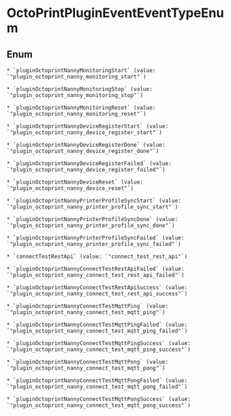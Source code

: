 
# OctoPrintPluginEventEventTypeEnum

## Enum


    * `pluginOctoprintNannyMonitoringStart` (value: `"plugin_octoprint_nanny_monitoring_start"`)

    * `pluginOctoprintNannyMonitoringStop` (value: `"plugin_octoprint_nanny_monitoring_stop"`)

    * `pluginOctoprintNannyMonitoringReset` (value: `"plugin_octoprint_nanny_monitoring_reset"`)

    * `pluginOctoprintNannyDeviceRegisterStart` (value: `"plugin_octoprint_nanny_device_register_start"`)

    * `pluginOctoprintNannyDeviceRegisterDone` (value: `"plugin_octoprint_nanny_device_register_done"`)

    * `pluginOctoprintNannyDeviceRegisterFailed` (value: `"plugin_octoprint_nanny_device_register_failed"`)

    * `pluginOctoprintNannyDeviceReset` (value: `"plugin_octoprint_nanny_device_reset"`)

    * `pluginOctoprintNannyPrinterProfileSyncStart` (value: `"plugin_octoprint_nanny_printer_profile_sync_start"`)

    * `pluginOctoprintNannyPrinterProfileSyncDone` (value: `"plugin_octoprint_nanny_printer_profile_sync_done"`)

    * `pluginOctoprintNannyPrinterProfileSyncFailed` (value: `"plugin_octoprint_nanny_printer_profile_sync_failed"`)

    * `connectTestRestApi` (value: `"connect_test_rest_api"`)

    * `pluginOctoprintNannyConnectTestRestApiFailed` (value: `"plugin_octoprint_nanny_connect_test_rest_api_failed"`)

    * `pluginOctoprintNannyConnectTestRestApiSuccess` (value: `"plugin_octoprint_nanny_connect_test_rest_api_success"`)

    * `pluginOctoprintNannyConnectTestMqttPing` (value: `"plugin_octoprint_nanny_connect_test_mqtt_ping"`)

    * `pluginOctoprintNannyConnectTestMqttPingFailed` (value: `"plugin_octoprint_nanny_connect_test_mqtt_ping_failed"`)

    * `pluginOctoprintNannyConnectTestMqttPingSuccess` (value: `"plugin_octoprint_nanny_connect_test_mqtt_ping_success"`)

    * `pluginOctoprintNannyConnectTestMqttPong` (value: `"plugin_octoprint_nanny_connect_test_mqtt_pong"`)

    * `pluginOctoprintNannyConnectTestMqttPongFailed` (value: `"plugin_octoprint_nanny_connect_test_mqtt_pong_failed"`)

    * `pluginOctoprintNannyConnectTestMqttPongSuccess` (value: `"plugin_octoprint_nanny_connect_test_mqtt_pong_success"`)



